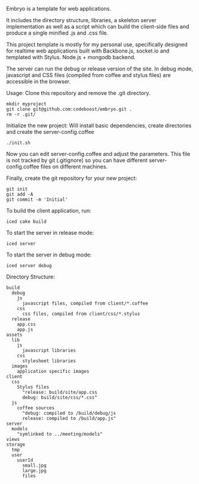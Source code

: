 
Embryo is a template for web applications.

It includes the directory structure, libraries, a skeleton server implementation as well as a script
which can build the client-side files and produce a single minified .js and .css file.

This project template is mostly for my personal use, specifically designed for realtime web applications
built with Backbone.js, socket.io and templated with Stylus. Node.js + mongodb backend.


The server can run the debug or release version of the site.
In debug mode, javascript and CSS files (compiled from coffee and stylus files) are accessible
in the browser.

Usage:
Clone this repository and remove the .git directory. 

	mkdir myproject
	git clone git@github.com:codeboost/embryo.git .
	rm -r .git/

Initialize the new project: Will install basic dependencies, create directories and create the server-config.coffee

	./init.sh


Now you can edit server-config.coffee and adjust the parameters. This file is not tracked by git (.gitignore) so you
can have different server-config.coffee files on different machines.


Finally, create the git repository for your new project:

	git init
	git add -A
	git commit -m 'Initial'


To build the client application, run:

	iced cake build


To start the server in release mode:

	iced server

To start the server in debug mode:

	iced server debug

Directory Structure:

	build
	  debug
	    js
	      javascript files, compiled from client/*.coffee
	    css
	      css files, compiled from client/css/*.stylus
	  release
	    app.css
	    app.js
	assets
	  lib
	    js
	      javascript libraries
	    css
	      stylesheet libraries
	  images
	    application specific images
	client
	  css 
	    Stylus files
	      "release: build/site/app.css
	      debug: build/site/css/*.css"
	  js 
	    coffee sources
	      "debug: compiled to /build/debug/js
	      release: compiled to /build/app.js"
	server
	  models
	    "symlinked to ../meeting/models"
	views
	storage
	  tmp
	  user
	    userId
	      small.jpg
	      large.jpg
	      files
